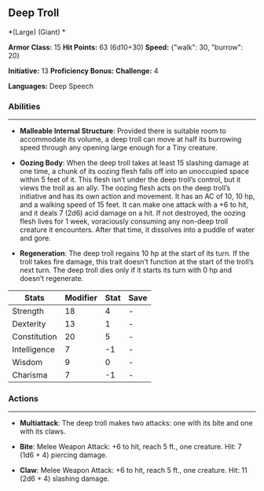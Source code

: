 ## Deep Troll
*(Large) (Giant) *

**Armor Class:** 15
**Hit Points:** 63 (6d10+30)
**Speed:** {"walk": 30, "burrow": 20}

**Initiative:** 13
**Proficiency Bonus:**
**Challenge:** 4

**Languages:** Deep Speech

### Abilities
 --- 
- **Malleable Internal Structure**: Provided there is suitable room to accommodate its volume, a deep troll can move at half its burrowing speed through any opening large enough for a Tiny creature.

- **Oozing Body**: When the deep troll takes at least 15 slashing damage at one time, a chunk of its oozing flesh falls off into an unoccupied space within 5 feet of it. This flesh isn’t under the deep troll’s control, but it views the troll as an ally. The oozing flesh acts on the deep troll’s initiative and has its own action and movement. It has an AC of 10, 10 hp, and a walking speed of 15 feet. It can make one attack with a +6 to hit, and it deals 7 (2d6) acid damage on a hit. If not destroyed, the oozing flesh lives for 1 week, voraciously consuming any non-deep troll creature it encounters. After that time, it dissolves into a puddle of water and gore.

- **Regeneration**: The deep troll regains 10 hp at the start of its turn. If the troll takes fire damage, this trait doesn’t function at the start of the troll’s next turn. The deep troll dies only if it starts its turn with 0 hp and doesn’t regenerate.



| Stats | Modifier | Stat | Save
| ---- | ---- | ---- | ---- |
| Strength | 18 | 4 | - |
| Dexterity | 13 | 1 | - |
| Constitution | 20 | 5 | - |
| Intelligence | 7 | -1 | - |
| Wisdom | 9 | 0 | - |
| Charisma | 7 | -1 | - |

### Actions
 --- 
- **Multiattack**: The deep troll makes two attacks: one with its bite and one with its claws.

- **Bite**: Melee Weapon Attack: +6 to hit, reach 5 ft., one creature. Hit: 7 (1d6 + 4) piercing damage.

- **Claw**: Melee Weapon Attack: +6 to hit, reach 5 ft., one creature. Hit: 11 (2d6 + 4) slashing damage.


